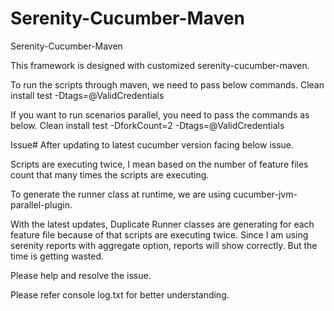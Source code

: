 # Serenity-Cucumber-Maven
Serenity-Cucumber-Maven

This framework is designed with customized serenity-cucumber-maven.

To run the scripts through maven, we need to pass below commands.
Clean install test -Dtags=@ValidCredentials

If you want to run scenarios parallel, you need to pass the commands as below.
Clean install test -DforkCount=2 -Dtags=@ValidCredentials

Issue# After updating to latest cucumber version facing below issue.

Scripts are executing twice, I mean based on the number of feature files count that many times the scripts are executing.

To generate the runner class at runtime, we are using cucumber-jvm-parallel-plugin. 

With the latest updates, Duplicate Runner classes are generating for each feature file because of that scripts are executing twice.
Since I am using serenity reports with aggregate option, reports will show correctly. But the time is getting wasted.

Please help and resolve the issue. 

Please refer console log.txt for better understanding.
